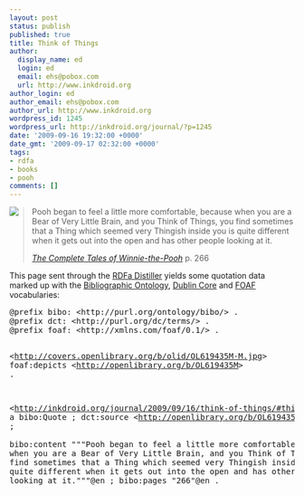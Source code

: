 ```yaml
---
layout: post
status: publish
published: true
title: Think of Things
author:
  display_name: ed
  login: ed
  email: ehs@pobox.com
  url: http://www.inkdroid.org
author_login: ed
author_email: ehs@pobox.com
author_url: http://www.inkdroid.org
wordpress_id: 1245
wordpress_url: http://inkdroid.org/journal/?p=1245
date: '2009-09-16 19:32:00 +0000'
date_gmt: '2009-09-17 02:32:00 +0000'
tags:
- rdfa
- books
- pooh
comments: []
---
```


<div xmlns:bibo="http://purl.org/ontology/bibo/" xmlns:dct="http://purl.org/dc/terms/" xmlns:foaf="http://xmlns.com/foaf/0.1/">
<a about="http://covers.openlibrary.org/b/olid/OL619435M-M.jpg" rel="foaf:depicts" href="http://openlibrary.org/b/OL619435M"><img src="http://covers.openlibrary.org/b/olid/OL619435M-M.jpg" style="float: left; margin-right: 15px;"/></a></p>
<blockquote about="#thingQuote" typeof="bibo:Quote">
<p id="thingQuote" property="bibo:content">
Pooh began to feel a little more comfortable, because when you are a Bear of Very Little Brain, and you Think of Things, you find sometimes that a Thing which seemed very Thingish inside you is quite different when it gets out into the open and has other people looking at it.</p>
<p><cite><a rel="dct:source" href="http://openlibrary.org/b/OL619435M">The Complete Tales of Winnie-the-Pooh</a></cite> p. <span property="bibo:pages">266</span>
</p></blockquote>
</div>
<p></p>
<p>This page sent through the <a href="http://www.w3.org/2007/08/pyRdfa/extract?format=xml&uri=http://inkdroid.org/journal/2009/09/16/think-of-things/">RDFa Distiller</a> yields some quotation data marked up with the <a href="http://bibliontology.com/">Bibliographic Ontology</a>, <a href="http://dublincore.org/documents/dcmi-terms/">Dublin Core</a> and <a href="http://xmlns.com/foaf/spec/">FOAF</a> vocabularies:</p>
<pre>
@prefix bibo: &lt;http://purl.org/ontology/bibo/&gt; .
@prefix dct: &lt;http://purl.org/dc/terms/&gt; .
@prefix foaf: &lt;http://xmlns.com/foaf/0.1/&gt; .

&lt;http://covers.openlibrary.org/b/olid/OL619435M-M.jpg&gt; foaf:depicts &lt;http://openlibrary.org/b/OL619435M&gt; .

&lt;http://inkdroid.org/journal/2009/09/16/think-of-things/#thingQuote&gt; a bibo:Quote ;
     dct:source &lt;http://openlibrary.org/b/OL619435M&gt; ;  
     bibo:content """Pooh began to feel a little more comfortable, because when you are a Bear of Very Little Brain, and you Think of Things, you find sometimes that a Thing which seemed very Thingish inside you is quite different when it gets out into the open and has other people looking at it."""@en ;
     bibo:pages "266"@en .
</pre>
